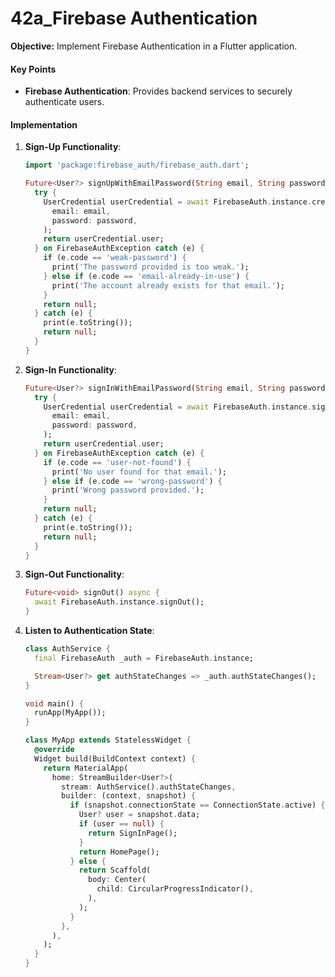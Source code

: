 # 42a_Firebase Authentication

**Objective:** Implement Firebase Authentication in a Flutter application.

#### Key Points

- **Firebase Authentication**: Provides backend services to securely authenticate users.

#### Implementation

1. **Sign-Up Functionality**:

   ```dart
   import 'package:firebase_auth/firebase_auth.dart';

   Future<User?> signUpWithEmailPassword(String email, String password) async {
     try {
       UserCredential userCredential = await FirebaseAuth.instance.createUserWithEmailAndPassword(
         email: email,
         password: password,
       );
       return userCredential.user;
     } on FirebaseAuthException catch (e) {
       if (e.code == 'weak-password') {
         print('The password provided is too weak.');
       } else if (e.code == 'email-already-in-use') {
         print('The account already exists for that email.');
       }
       return null;
     } catch (e) {
       print(e.toString());
       return null;
     }
   }
   ```

2. **Sign-In Functionality**:

   ```dart
   Future<User?> signInWithEmailPassword(String email, String password) async {
     try {
       UserCredential userCredential = await FirebaseAuth.instance.signInWithEmailAndPassword(
         email: email,
         password: password,
       );
       return userCredential.user;
     } on FirebaseAuthException catch (e) {
       if (e.code == 'user-not-found') {
         print('No user found for that email.');
       } else if (e.code == 'wrong-password') {
         print('Wrong password provided.');
       }
       return null;
     } catch (e) {
       print(e.toString());
       return null;
     }
   }
   ```

3. **Sign-Out Functionality**:

   ```dart
   Future<void> signOut() async {
     await FirebaseAuth.instance.signOut();
   }
   ```

4. **Listen to Authentication State**:

   ```dart
   class AuthService {
     final FirebaseAuth _auth = FirebaseAuth.instance;

     Stream<User?> get authStateChanges => _auth.authStateChanges();
   }

   void main() {
     runApp(MyApp());
   }

   class MyApp extends StatelessWidget {
     @override
     Widget build(BuildContext context) {
       return MaterialApp(
         home: StreamBuilder<User?>(
           stream: AuthService().authStateChanges,
           builder: (context, snapshot) {
             if (snapshot.connectionState == ConnectionState.active) {
               User? user = snapshot.data;
               if (user == null) {
                 return SignInPage();
               }
               return HomePage();
             } else {
               return Scaffold(
                 body: Center(
                   child: CircularProgressIndicator(),
                 ),
               );
             }
           },
         ),
       );
     }
   }
   ```